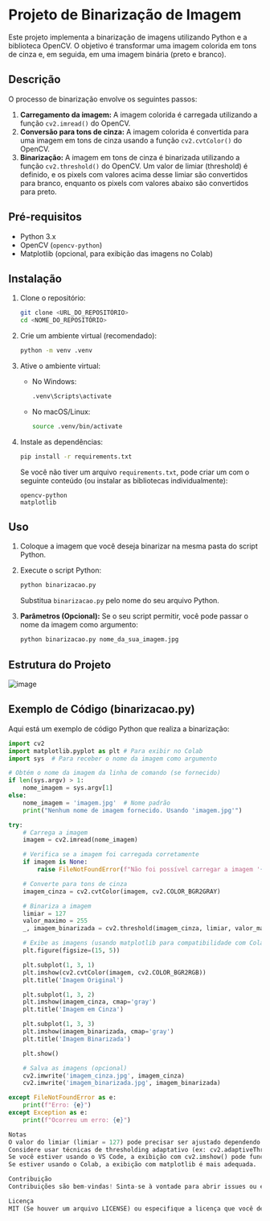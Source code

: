 # Projeto de Binarização de Imagem

Este projeto implementa a binarização de imagens utilizando Python e a biblioteca OpenCV. O objetivo é transformar uma imagem colorida em tons de cinza e, em seguida, em uma imagem binária (preto e branco).

## Descrição

O processo de binarização envolve os seguintes passos:

1.  **Carregamento da imagem:** A imagem colorida é carregada utilizando a função `cv2.imread()` do OpenCV.
2.  **Conversão para tons de cinza:** A imagem colorida é convertida para uma imagem em tons de cinza usando a função `cv2.cvtColor()` do OpenCV.
3.  **Binarização:** A imagem em tons de cinza é binarizada utilizando a função `cv2.threshold()` do OpenCV. Um valor de limiar (threshold) é definido, e os pixels com valores acima desse limiar são convertidos para branco, enquanto os pixels com valores abaixo são convertidos para preto.

## Pré-requisitos

*   Python 3.x
*   OpenCV (`opencv-python`)
*   Matplotlib (opcional, para exibição das imagens no Colab)

## Instalação

1.  Clone o repositório:

    ```bash
    git clone <URL_DO_REPOSITÓRIO>
    cd <NOME_DO_REPOSITÓRIO>
    ```

2.  Crie um ambiente virtual (recomendado):

    ```bash
    python -m venv .venv
    ```

3.  Ative o ambiente virtual:

    *   No Windows:

        ```bash
        .venv\Scripts\activate
        ```

    *   No macOS/Linux:

        ```bash
        source .venv/bin/activate
        ```

4.  Instale as dependências:

    ```bash
    pip install -r requirements.txt
    ```

    Se você não tiver um arquivo `requirements.txt`, pode criar um com o seguinte conteúdo (ou instalar as bibliotecas individualmente):

    ```
    opencv-python
    matplotlib
    ```

## Uso

1.  Coloque a imagem que você deseja binarizar na mesma pasta do script Python.

2.  Execute o script Python:

    ```bash
    python binarizacao.py
    ```

    Substitua `binarizacao.py` pelo nome do seu arquivo Python.

3.  **Parâmetros (Opcional):** Se o seu script permitir, você pode passar o nome da imagem como argumento:

    ```bash
    python binarizacao.py nome_da_sua_imagem.jpg
    ```

## Estrutura do Projeto

![image](https://github.com/user-attachments/assets/ffd7ffe1-fcf7-4857-af97-96a47d10f338)


## Exemplo de Código (binarizacao.py)

Aqui está um exemplo de código Python que realiza a binarização:

```python
import cv2
import matplotlib.pyplot as plt # Para exibir no Colab
import sys  # Para receber o nome da imagem como argumento

# Obtém o nome da imagem da linha de comando (se fornecido)
if len(sys.argv) > 1:
    nome_imagem = sys.argv[1]
else:
    nome_imagem = 'imagem.jpg'  # Nome padrão
    print("Nenhum nome de imagem fornecido. Usando 'imagem.jpg'")

try:
    # Carrega a imagem
    imagem = cv2.imread(nome_imagem)

    # Verifica se a imagem foi carregada corretamente
    if imagem is None:
        raise FileNotFoundError(f"Não foi possível carregar a imagem '{nome_imagem}'. Verifique o nome e o caminho.")

    # Converte para tons de cinza
    imagem_cinza = cv2.cvtColor(imagem, cv2.COLOR_BGR2GRAY)

    # Binariza a imagem
    limiar = 127
    valor_maximo = 255
    _, imagem_binarizada = cv2.threshold(imagem_cinza, limiar, valor_maximo, cv2.THRESH_BINARY)

    # Exibe as imagens (usando matplotlib para compatibilidade com Colab)
    plt.figure(figsize=(15, 5))

    plt.subplot(1, 3, 1)
    plt.imshow(cv2.cvtColor(imagem, cv2.COLOR_BGR2RGB))
    plt.title('Imagem Original')

    plt.subplot(1, 3, 2)
    plt.imshow(imagem_cinza, cmap='gray')
    plt.title('Imagem em Cinza')

    plt.subplot(1, 3, 3)
    plt.imshow(imagem_binarizada, cmap='gray')
    plt.title('Imagem Binarizada')

    plt.show()

    # Salva as imagens (opcional)
    cv2.imwrite('imagem_cinza.jpg', imagem_cinza)
    cv2.imwrite('imagem_binarizada.jpg', imagem_binarizada)

except FileNotFoundError as e:
    print(f"Erro: {e}")
except Exception as e:
    print(f"Ocorreu um erro: {e}")

Notas
O valor do limiar (limiar = 127) pode precisar ser ajustado dependendo da imagem. Experimente diferentes valores para obter o melhor resultado.
Considere usar técnicas de thresholding adaptativo (ex: cv2.adaptiveThreshold()) ou métodos de thresholding automático (ex: cv2.THRESH_OTSU) para obter melhores resultados em imagens com iluminação variável.
Se você estiver usando o VS Code, a exibição com cv2.imshow() pode funcionar diretamente, mas é preciso ter o cv2.waitKey(0) e o cv2.destroyAllWindows(). Remova o código matplotlib se for usar esse método.
Se estiver usando o Colab, a exibição com matplotlib é mais adequada.

Contribuição
Contribuições são bem-vindas! Sinta-se à vontade para abrir issues ou enviar pull requests.

Licença
MIT (Se houver um arquivo LICENSE) ou especifique a licença que você deseja usar.


